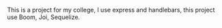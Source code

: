 This is a project for my college, I use express and handlebars, this project use Boom, Joi, Sequelize.
